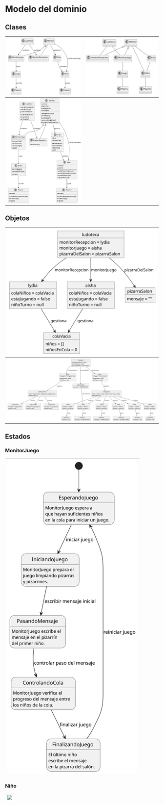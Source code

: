 # Modelo del dominio

## Clases

<div align=center>


|![](/images/modelosUML/MdD-dCBasico.svg)|![](/images/modelosUML/MdD-dCBase.svg)|
|-|-|
|![](/images/modelosUML/MdD-dCDetallado.svg)||

</div>

## Objetos

<div align=center>

|![](/images/modelosUML/MdD-dOEstadoInicial.svg)
|:-:
|![](/images/modelosUML/MdD-dOEstadoIntermedio.svg)

</div>

## Estados

### MonitorJuego

<div align=center>

|![](/images/modelosUML/MdD-dEMonitorJuego.svg)
|-

</div>

### Niño

<div align=center>

|![](/images/modelosUML/MdD-dENiño.svg)
|-

</div>
